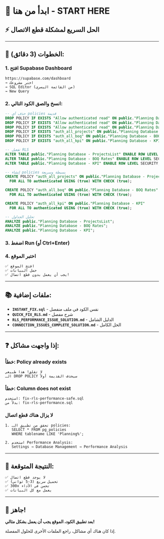 # 🚀 ابدأ من هنا - START HERE

## ⚡ الحل السريع لمشكلة قطع الاتصال

---

## 📝 الخطوات (3 دقائق):

### **1. افتح Supabase Dashboard**
```
https://supabase.com/dashboard
→ اختر مشروعك
→ SQL Editor (من القائمة اليسرى)
→ New Query
```

### **2. انسخ والصق الكود التالي:**
```sql
-- حذف أي policies قديمة
DROP POLICY IF EXISTS "Allow authenticated read" ON public."Planning Database - ProjectsList";
DROP POLICY IF EXISTS "Allow authenticated read" ON public."Planning Database - BOQ Rates";
DROP POLICY IF EXISTS "Allow authenticated read" ON public."Planning Database - KPI";
DROP POLICY IF EXISTS "auth_all_projects" ON public."Planning Database - ProjectsList";
DROP POLICY IF EXISTS "auth_all_boq" ON public."Planning Database - BOQ Rates";
DROP POLICY IF EXISTS "auth_all_kpi" ON public."Planning Database - KPI";

-- تفعيل RLS
ALTER TABLE public."Planning Database - ProjectsList" ENABLE ROW LEVEL SECURITY;
ALTER TABLE public."Planning Database - BOQ Rates" ENABLE ROW LEVEL SECURITY;
ALTER TABLE public."Planning Database - KPI" ENABLE ROW LEVEL SECURITY;

-- إنشاء policies بسيطة وسريعة
CREATE POLICY "auth_all_projects" ON public."Planning Database - ProjectsList"
  FOR ALL TO authenticated USING (true) WITH CHECK (true);

CREATE POLICY "auth_all_boq" ON public."Planning Database - BOQ Rates"
  FOR ALL TO authenticated USING (true) WITH CHECK (true);

CREATE POLICY "auth_all_kpi" ON public."Planning Database - KPI"
  FOR ALL TO authenticated USING (true) WITH CHECK (true);

-- تحليل الجداول
ANALYZE public."Planning Database - ProjectsList";
ANALYZE public."Planning Database - BOQ Rates";
ANALYZE public."Planning Database - KPI";
```

### **3. اضغط Run (أو Ctrl+Enter)**

### **4. اختبر الموقع**
```
✅ افتح الموقع
✅ حمل البيانات
✅ يجب أن يعمل بدون قطع اتصال!
```

---

## 📚 ملفات إضافية:

- **`INSTANT_FIX.sql`** - نفس الكود في ملف منفصل
- **`QUICK_FIX_RLS.md`** - شرح مفصل
- **`RLS_PERFORMANCE_ISSUE_SOLUTION.md`** - الدليل الشامل
- **`CONNECTION_ISSUES_COMPLETE_SOLUTION.md`** - الحل الكامل

---

## ❓ إذا واجهت مشاكل:

### **خطأ: Policy already exists**
```
لا تقلق! هذا طبيعي
الـ DROP POLICY سيحذف القديمة أولاً
```

### **خطأ: Column does not exist**
```
استخدم: fix-rls-performance-safe.sql
بدلاً من: fix-rls-performance.sql
```

### **لا يزال هناك قطع اتصال**
```
1. تحقق من تطبيق الـ policies:
   SELECT * FROM pg_policies 
   WHERE tablename LIKE 'Planning%';

2. استخدم Performance Analysis:
   Settings → Database Management → Performance Analysis
```

---

## 🎯 النتيجة المتوقعة:

```
✅ لا يوجد قطع اتصال
✅ تحميل سريع (3-5 ثواني)
✅ 300x تحسن في الأداء
✅ يعمل مع كل البيانات
```

---

## 🎉 جاهز!

**بعد تطبيق الكود، الموقع يجب أن يعمل بشكل مثالي!**

إذا كان هناك أي مشاكل، راجع الملفات الأخرى للحلول المفصلة.

